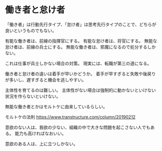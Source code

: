 # 働き者と怠け者

「働き者」は行動先行タイプ、「怠け者」は思考先行タイプのことで、どちらが良いというものでもない。

有能な働き者は、前線の指揮官にする。
有能な怠け者は、将官にする。
無能な怠け者は、前線の兵士にする。
無能な働き者は、邪魔になるので処分するしかない。

これは仕事が兵士しかない場合の対策。
現実には、転職が第三の道になる。

働き者と怠け者の違いは着手が早いかどうか。
着手が早すぎると失敗や後戻りが多いし、遅すぎると機会を逃しやすい。

主体性を育てるのは難しい。
主体性がない場合は強制的に動かないといけない状況を作らないといけない。

無能な働き者とかはモルトケに由来しているらしい。

モルトケの法則
https://www.transtructure.com/column/20190212

意欲のない人は、我欲の少ない、組織の中で大きな問題を起こさない人でもある。
能力も高ければなおいい。

意欲のある人は、上に立つしかない。
